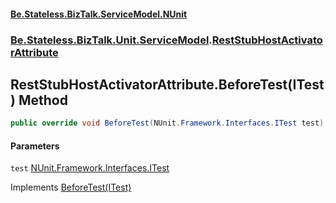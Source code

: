 #### [Be.Stateless.BizTalk.ServiceModel.NUnit](README.md 'README')
### [Be.Stateless.BizTalk.Unit.ServiceModel](Be.Stateless.BizTalk.Unit.ServiceModel.md 'Be.Stateless.BizTalk.Unit.ServiceModel').[RestStubHostActivatorAttribute](RestStubHostActivatorAttribute.md 'Be.Stateless.BizTalk.Unit.ServiceModel.RestStubHostActivatorAttribute')

## RestStubHostActivatorAttribute.BeforeTest(ITest) Method

```csharp
public override void BeforeTest(NUnit.Framework.Interfaces.ITest test);
```
#### Parameters

<a name='Be.Stateless.BizTalk.Unit.ServiceModel.RestStubHostActivatorAttribute.BeforeTest(NUnit.Framework.Interfaces.ITest).test'></a>

`test` [NUnit.Framework.Interfaces.ITest](https://docs.microsoft.com/en-us/dotnet/api/NUnit.Framework.Interfaces.ITest 'NUnit.Framework.Interfaces.ITest')

Implements [BeforeTest(ITest)](https://docs.microsoft.com/en-us/dotnet/api/NUnit.Framework.ITestAction.BeforeTest#NUnit_Framework_ITestAction_BeforeTest_NUnit_Framework_Interfaces_ITest_ 'NUnit.Framework.ITestAction.BeforeTest(NUnit.Framework.Interfaces.ITest)')